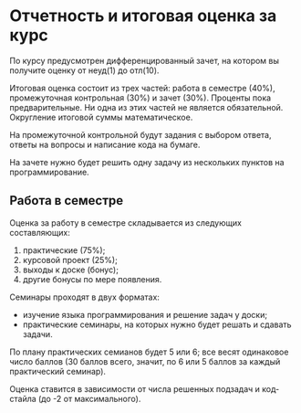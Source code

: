 # Отчетность и итоговая оценка за курс

По курсу предусмотрен дифференцированный зачет, на котором вы получите оценку от неуд(1) до отл(10).

Итоговая оценка состоит из трех частей: работа в семестре (40%), промежуточная контрольная (30%) и зачет (30%). Проценты пока предварительные. Ни одна из этих частей не является обязательной. Округление итоговой суммы математическое.

На промежуточной контрольной будут задания с выбором ответа, ответы на вопросы и написание кода на бумаге.

На зачете нужно будет решить одну задачу из нескольких пунктов на программирование.

## Работа в семестре

Оценка за работу в семестре складывается из следующих составляющих:
1. практические (75%);
1. курсовой проект (25%);
1. выходы к доске (бонус);
1. другие бонусы по мере появления.

Семинары проходят в двух форматах:
* изучение языка программирования и решение задач у доски;
* практические семинары, на которых нужно будет решать и сдавать задачи.

По плану практических семианов будет 5 или 6; все весят одинаковое число баллов (30 баллов всего, значит, по 6 или 5 баллов за каждый практический семинар).

Оценка ставится в зависимости от числа решенных подзадач и код-стайла (до -2 от максимального).
